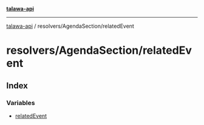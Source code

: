 [**talawa-api**](../../../README.md)

***

[talawa-api](../../../modules.md) / resolvers/AgendaSection/relatedEvent

# resolvers/AgendaSection/relatedEvent

## Index

### Variables

- [relatedEvent](variables/relatedEvent.md)
